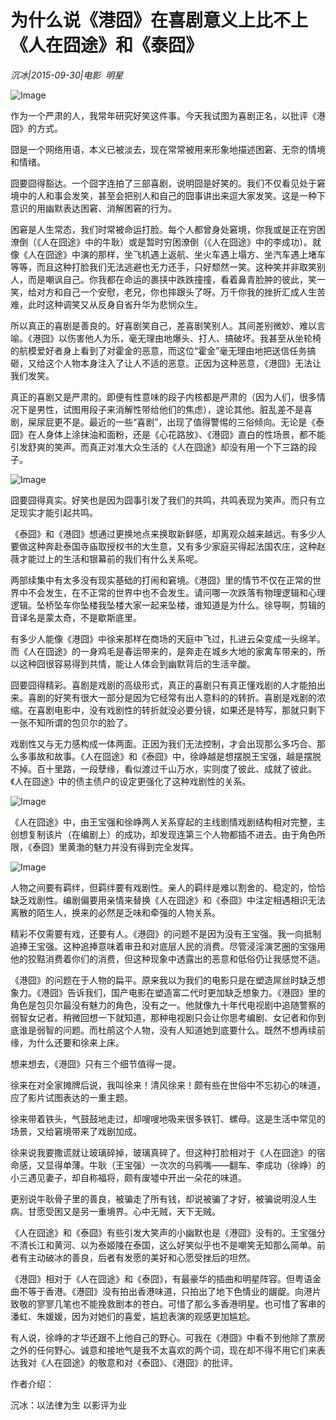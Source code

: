 # 为什么说《港囧》在喜剧意义上比不上《人在囧途》和《泰囧》

*沉冰|2015-09-30|电影 
                                                明星*

![Image](http://static.ylzbl.com/uploads/ueditor/php/upload/image/20171019/1508420413653865.jpeg)

作为一个严肃的人，我常年研究好笑这件事。今天我试图为喜剧正名，以批评《港囧》的方式。

囧是一个网络用语，本义已被淡去，现在常常被用来形象地描述困窘、无奈的情境和情绪。

囧要囧得豁达。一个囧字连拍了三部喜剧，说明囧是好笑的。我们不仅看见处于窘境中的人和事会发笑，甚至会把别人和自己的囧事讲出来逗大家发笑。这是一种下意识的用幽默表达困窘、消解困窘的行为。

困窘是人生常态，我们时常被命运打脸。每个人都曾身处窘境，你我或是正在穷困潦倒（《人在囧途》中的牛耿）或是暂时穷困潦倒（《人在囧途》中的李成功）。就像《人在囧途》中演的那样，坐飞机遇上返航、坐火车遇上塌方、坐汽车遇上堵车等等，而且这种打脸我们无法逃避也无力还手，只好颓然一笑。这种笑并非取笑别人，而是嘲讽自己。你我都在命运的裹挟中跌跌撞撞，看着鼻青脸肿的彼此，笑一笑，给对方和自己一个安慰，老兄，你也摔跟头了呀。万千你我的挫折汇成人生苦难，此时这种调笑又从反身自省升华为悲悯众生。

所以真正的喜剧是善良的。好喜剧笑自己，差喜剧笑别人。其间差别微妙、难以言喻。《港囧》以伤害他人为乐，毫无理由地爆头、打人、搞破坏。我甚至从坐轮椅的航模爱好者身上看到了对霍金的恶意，而这位“霍金”毫无理由地把送信任务搞砸，又给这个人物本身注入了让人不适的恶意。正因为这种恶意，《港囧》无法让我们发笑。

真正的喜剧又是严肃的。即便有性意味的段子内核都是严肃的（因为人们，很多情况下是男性，试图用段子来消解性带给他们的焦虑），遑论其他。脏乱差不是喜剧，屎尿屁更不是。最近的一些“喜剧”，出现了值得警惕的三俗倾向。无论是《泰囧》在人身体上涂抹油和面粉，还是《心花路放》、《港囧》直白的性场景，都不能引发舒爽的笑声。而真正对准大众生活的《人在囧途》却没有用一个下三路的段子。

![Image](http://static.ylzbl.com/uploads/ueditor/php/upload/image/20171019/1508420216902689.jpeg)

囧要囧得真实。好笑也是因为囧事引发了我们的共鸣，共鸣表现为笑声。而只有立足现实才能引起共鸣。

《泰囧》和《港囧》想通过更换地点来换取新鲜感，却离观众越来越远。有多少人要做这种奔赴泰国寺庙取授权书的大生意，又有多少家庭买得起法国农庄，这种赵薇才能过上的生活和银幕前的我们有什么关系呢。

两部续集中有太多没有现实基础的打闹和窘境。《港囧》里的情节不仅在正常的世界中不会发生，在不正常的世界中也不会发生。请问哪一次跌落有物理逻辑和心理逻辑。坠桥坠车你坠楼我坠楼大家一起来坠楼，谁知道是为什么。徐导啊，剪辑的音译名是蒙太奇，不是歇斯底里。

有多少人能像《港囧》中徐来那样在商场的天庭中飞过，扎进云朵变成一头绵羊。而《人在囧途》的一身鸡毛是春运带来的，是奔走在城乡大地的家禽车带来的，所以这种囧很容易得到共情，能让人体会到幽默背后的生活辛酸。

囧要囧得精彩。喜剧是戏剧的高级形式，真正的喜剧只有真正懂戏剧的人才能拍出来。喜剧的好笑有很大一部分是因为它经常有出人意料的的转折。喜剧是戏剧的浓缩。在喜剧电影中，没有戏剧性的转折就没必要分镜，如果还是特写，那就只剩下一张不知所谓的包贝尔的脸了。

戏剧性又与无力感构成一体两面。正因为我们无法控制，才会出现那么多巧合、那么多事故和故事。《人在囧途》和《泰囧》中，徐峥越是想摆脱王宝强，越是摆脱不掉。百十里路，一段孽缘，看似渡过千山万水，实则度了彼此、成就了彼此。《人在囧途》中的债主债户的设定更强化了这种戏剧性的关系。

![Image](http://static.ylzbl.com/uploads/ueditor/php/upload/image/20171019/1508420293960455.jpeg)

《人在囧途》中，由王宝强和徐峥两人关系穿起的主线剧情戏剧结构相对完整，主创想复制该片（在编剧上）的成功，却发现连第三个人物都插不进去。由于角色所限，《泰囧》里黄渤的魅力并没有得到完全发挥。

![Image](http://static.ylzbl.com/uploads/ueditor/php/upload/image/20171019/1508420305469354.jpeg)

人物之间要有羁绊，但羁绊要有戏剧性。亲人的羁绊是难以割舍的、稳定的，恰恰缺乏戏剧性。编剧偏要用亲情来替换《人在囧途》和《泰囧》中注定相遇相识无法离散的陌生人，换来的必然是乏味和牵强的人物关系。

精彩不仅需要有戏，还要有人。《港囧》的问题不是因为没有王宝强。我一向抵制追捧王宝强。这种追捧意味着审丑和对底层人民的消费。尽管浸淫演艺圈的宝强用他的狡黠消费着你们的消费，但这种现象中透露出的恶意和低俗仍让我感觉不适。

《港囧》的问题在于人物的扁平。原来我以为我们的电影只是在塑造屌丝时缺乏想象力。《港囧》告诉我们，国产电影在塑造富二代时更加缺乏想象力。《港囧》里的角色是包贝尔最没有魅力的角色，没有之一。他就像九十年代电视剧中追随警察的弱智女记者。稍微回想一下就知道，那种电视剧只会让你思考编剧、女记者和你到底谁是弱智的问题。而杜鹃这个人物，没有人知道她到底要什么。既然不想再续前缘，为什么还要和徐来上床。

想来想去，《港囧》只有三个细节值得一提。

徐来在对全家摊牌后说，我叫徐来！清风徐来！颇有些在世俗中不忘初心的味道，应了影片试图表达的一重主题。

徐来带着铁头，气鼓鼓地走过，却嗖嗖地吸来很多铁钉、螺母。这是生活中常见的场景，又给窘境带来了戏剧加成。

徐来说我要撒谎就让玻璃碎掉，玻璃真碎了。但这种打脸相对于《人在囧途》的宿命感，又显得单薄。牛耿（王宝强）一次次的乌鸦嘴——翻车、李成功（徐峥）的小三遇见妻子，却自称福将，颇有废墟中开出一朵花的味道。

更别说牛耿骨子里的善良，被骗走了所有钱，却说被骗了才好，被骗说明没人生病。甘愿受困又是另一重境界。心中无贼，天下无贼。

《人在囧途》和《泰囧》有些引发大笑声的小幽默也是《港囧》没有的。王宝强分不清长江和黄河、以为泰姬陵在泰国，这么好笑似乎也不是嘲笑无知那么简单。前者有主动破冰的善良，后者有发愿的美好和心愿受挫后的坦然。

《港囧》相对于《人在囧途》和《泰囧》，有最豪华的插曲和明星阵容。但粤语金曲不等于香港。《港囧》没有拍出香港味道，只拍出了地下色情业的龌龊。向港片致敬的寥寥几笔也不能挽救剧本的苍白。可惜了那么多香港明星。也可惜了客串的潘虹、朱媛媛，因为对她们的喜爱，尴尬表演的观感更加尴尬。

有人说，徐峥的才华还跟不上他自己的野心。可我在《港囧》中看不到他除了票房之外的任何野心。诚意和接地气是我不太喜欢的两个词，现在却不得不用它们来表达我对《人在囧途》的敬意和对《泰囧》、《港囧》的批评。

作者介绍：

沉冰：以法律为生 以影评为业

